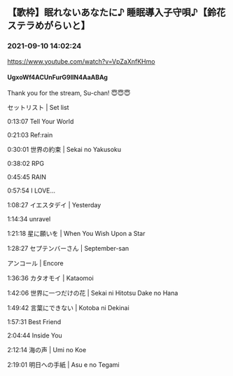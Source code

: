 ## 【歌枠】眠れないあなたに♪ 睡眠導入子守唄♪【鈴花ステラめがらいと】
### 2021-09-10 14:02:24
https://www.youtube.com/watch?v=VpZaXnfKHmo
#### UgxoWf4ACUnFurG9llN4AaABAg
Thank you for the stream, Su-chan! 😇😇😇



セットリスト  |  Set list

0:13:07	Tell Your World

0:21:03	Ref:rain

0:30:01	世界の約束  |  Sekai no Yakusoku

0:38:02	RPG

0:45:45	RAIN

0:57:54	I LOVE...

1:08:27	イエスタデイ  |  Yesterday

1:14:34	unravel

1:21:18	星に願いを  |  When You Wish Upon a Star

1:28:27	セプテンバーさん  |  September-san



アンコール  |  Encore

1:36:36	カタオモイ  |  Kataomoi

1:42:06	世界に一つだけの花  |  Sekai ni Hitotsu Dake no Hana

1:49:42	言葉にできない  |  Kotoba ni Dekinai

1:57:31	Best Friend

2:04:44	Inside You

2:12:14	海の声  |  Umi no Koe

2:19:01	明日への手紙  |  Asu e no Tegami

